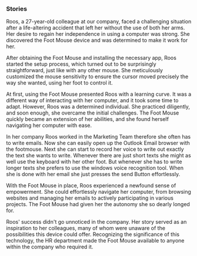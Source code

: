 ### Stories
Roos, a 27-year-old colleague at our company, faced a challenging situation after a life-altering accident that left her without the use of both her arms. Her desire to regain her independence in using a computer was strong. She discovered the Foot Mouse device and was determined to make it work for her.

After obtaining the Foot Mouse and installing the necessary app, Roos started the setup process, which turned out to be surprisingly straightforward, just like with any other mouse. She meticulously customized the mouse sensitivity to ensure the cursor moved precisely the way she wanted, using her foot to control it.

At first, using the Foot Mouse presented Roos with a learning curve. It was a different way of interacting with her computer, and it took some time to adapt. However, Roos was a determined individual. She practiced diligently, and soon enough, she overcame the initial challenges. The Foot Mouse quickly became an extension of her abilities, and she found herself navigating her computer with ease.

In her company Roos worked in the Marketing Team therefore she often has to write emails. Now she can easily open up the Outlook Email browser with the footmouse. Next she can start to record her voice to write out exactly the text she wants to write. Whenever there are just short texts she might as well use the keyboard with her other foot. But whenever she has to write longer texts she prefers to use the windows voice recognition tool. When she is done with her email she just presses the send Button effortlessly.

With the Foot Mouse in place, Roos experienced a newfound sense of empowerment. She could effortlessly navigate her computer, from browsing websites and managing her emails to actively participating in various projects. The Foot Mouse had given her the autonomy she so dearly longed for.

Roos' success didn't go unnoticed in the company. Her story served as an inspiration to her colleagues, many of whom were unaware of the possibilities this device could offer. Recognizing the significance of this technology, the HR department made the Foot Mouse available to anyone within the company who required it.


